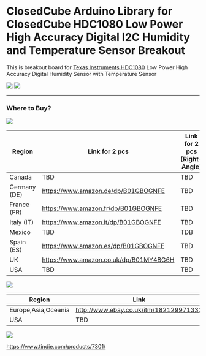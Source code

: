 ClosedCube Arduino Library for
ClosedCube HDC1080 Low Power High Accuracy Digital I2C Humidity and Temperature Sensor Breakout
=================================================================

This is breakout board for [Texas Instruments HDC1080](http://www.ti.com/product/HDC1080) Low Power High Accuracy Digital Humidity Sensor with Temperature Sensor 


[![](https://github.com/closedcube/ClosedCube_HDC1080_Arduino/blob/master/images/B004_HDC1080_Pic1.jpg)](https://www.tindie.com/stores/closedcube/)
[![](https://github.com/closedcube/ClosedCube_HDC1080_Arduino/blob/master/images/B004_HDC1080_Pic2.jpg)](https://www.tindie.com/stores/closedcube/)



---
### Where to Buy?

[![](http://images.closedcube.uk/logo/github/amazon.png)](https://www.amazon.co.uk/dp/B01GBOGNFE)

| Region  | Link for 2 pcs | Link for 2 pcs (Right-Angle) |
| ------------- | ------------- |------------- |
| Canada | TBD |TBD |
| Germany (DE) | https://www.amazon.de/dp/B01GBOGNFE |  TBD |
| France (FR) | https://www.amazon.fr/dp/B01GBOGNFE | TBD |
| Italy (IT) | https://www.amazon.it/dp/B01GBOGNFE | TBD |
| Mexico | TBD | TDB |
| Spain (ES) | https://www.amazon.es/dp/B01GBOGNFE | TBD |
| UK | https://www.amazon.co.uk/dp/B01MY4BG6H | TBD |
| USA | TBD | TBD |


[![](http://images.closedcube.uk/logo/github/ebay.gif)](http://www.ebay.co.uk/itm/182877251201)

| Region  | Link |
| ------------- | ------------- |
| Europe,Asia,Oceania | http://www.ebay.co.uk/itm/182129971333  |
| USA  | TBD |


[![](http://images.closedcube.uk/logo/github/tindie.png)](https://www.tindie.com/stores/closedcube/)

https://www.tindie.com/products/7301/



